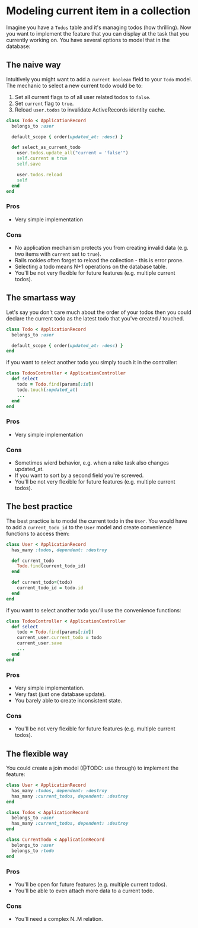 # Modeling current item in a collection

Imagine you have a `Todos` table and it's managing todos (how thrilling). Now you want to implement the feature that you can display at the task that you currently working on. You have several options to model that in the database:

## The naive way

Intuitively you might want to add a `current boolean` field to your `Todo` model. The mechanic to select a new current todo would be to:

1. Set all current flags to of all user related todos to `false`.
2. Set `current` flag to `true`.
3. Reload `user.todos` to invalidate ActiveRecords identity cache.

```ruby
class Todo < ApplicationRecord
  belongs_to :user

  default_scope { order(updated_at: :desc) }

  def select_as_current_todo
    user.todos.update_all("current = 'false'")
    self.current = true
    self.save

    user.todos.reload
    self
  end
end
```

### Pros

* Very simple implementation

### Cons

* No application mechanism protects you from creating invalid data (e.g. two items with `current` set to `true`).
* Rails rookies often forget to reload the collection - this is error prone.
* Selecting a todo means N+1 operations on the database table.
* You'll be not very flexible for future features (e.g. multiple current todos).

## The smartass way

Let's say you don't care much about the order of your todos then you could declare the current todo as the latest todo that you've created / touched.

```ruby
class Todo < ApplicationRecord
  belongs_to :user

  default_scope { order(updated_at: :desc) }
end
```

if you want to select another todo you simply touch it in the controller:

```ruby
class TodosController < ApplicationController
  def select
    todo = Todo.find(params[:id])
    todo.touch(:updated_at)
    ...
  end
end
```

### Pros

* Very simple implementation

### Cons

* Sometimes wierd behavior, e.g. when a rake task also changes updated_at.
* If you want to sort by a second field you're screwed.
* You'll be not very flexible for future features (e.g. multiple current todos).

## The best practice

The best practice is to model the current todo in the `User`. You would have to add a `current_todo_id` to the `User` model and create convenience functions to access them:

```ruby
class User < ApplicationRecord
  has_many :todos, dependent: :destroy

  def current_todo
    Todo.find(current_todo_id)
  end

  def current_todo=(todo)
    current_todo_id = todo.id
  end
end
```

if you want to select another todo you'll use the convenience functions:

```ruby
class TodosController < ApplicationController
  def select
    todo = Todo.find(params[:id])
    current_user.current_todo = todo
    current_user.save
    ...
  end
end
```

### Pros

* Very simple implementation.
* Very fast (just one database update).
* You barely able to create inconsistent state.

### Cons

* You'll be not very flexible for future features (e.g. multiple current todos).

## The flexible way

You could create a join model (@TODO: use through) to implement the feature:

```ruby
class User < ApplicationRecord
  has_many :todos, dependent: :destroy
  has_many :current_todos, dependent: :destroy
end

class Todos < ApplicationRecord
  belongs_to :user
  has_many :current_todos, dependent: :destroy
end

class CurrentTodo < ApplicationRecord
  belongs_to :user
  belongs_to :todo
end
```

### Pros

* You'll be open for future features (e.g. multiple current todos).
* You'll be able to even attach more data to a current todo.

### Cons

* You'll need a complex N..M relation.
